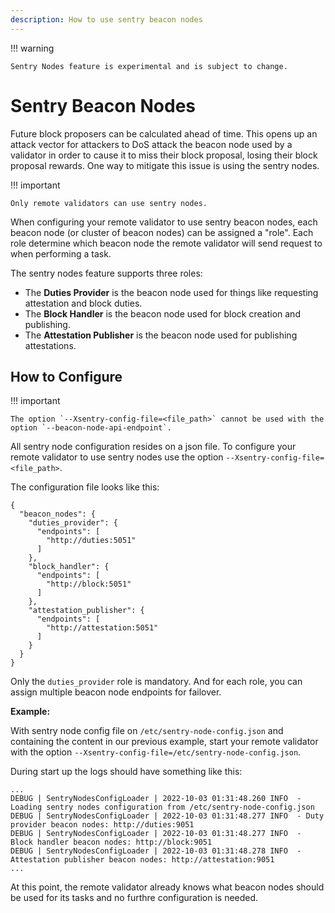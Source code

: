 ```yaml
---
description: How to use sentry beacon nodes
---
```


!!! warning

    Sentry Nodes feature is experimental and is subject to change.

# Sentry Beacon Nodes

Future block proposers can be calculated ahead of time. This opens up an attack vector for attackers to DoS attack the beacon node used by a validator in order to cause it to miss their block proposal, losing their block proposal rewards.
One way to mitigate this issue is using the sentry nodes.

!!! important

    Only remote validators can use sentry nodes.

When configuring your remote validator to use sentry beacon nodes, each beacon node (or cluster of beacon nodes) can be assigned a "role". Each role determine which beacon node the remote validator will send request to when performing a task.

The sentry nodes feature supports three roles:

- The **Duties Provider** is the beacon node used for things like requesting attestation and block duties.
- The **Block Handler** is the beacon node used for block creation and publishing.
- The **Attestation Publisher** is the beacon node used for publishing attestations.

## How to Configure

!!! important

    The option `--Xsentry-config-file=<file_path>` cannot be used with the option `--beacon-node-api-endpoint`.

All sentry node configuration resides on a json file. To configure your remote validator to use sentry nodes use the option `--Xsentry-config-file=<file_path>`.

The configuration file looks like this:

```
{
  "beacon_nodes": {
    "duties_provider": {
      "endpoints": [
        "http://duties:5051"
      ]
    },
    "block_handler": {
      "endpoints": [
        "http://block:5051"
      ]
    },
    "attestation_publisher": {
      "endpoints": [
        "http://attestation:5051"
      ]
    }
  }
}
```

Only the `duties_provider` role is mandatory. And for each role, you can assign multiple beacon node endpoints for failover.

**Example:**

With sentry node config file on `/etc/sentry-node-config.json` and containing the content in our previous example, start your remote validator with the option `--Xsentry-config-file=/etc/sentry-node-config.json`.

During start up the logs should have something like this:

```
...
DEBUG | SentryNodesConfigLoader | 2022-10-03 01:31:48.260 INFO  - Loading sentry nodes configuration from /etc/sentry-node-config.json
DEBUG | SentryNodesConfigLoader | 2022-10-03 01:31:48.277 INFO  - Duty provider beacon nodes: http://duties:9051
DEBUG | SentryNodesConfigLoader | 2022-10-03 01:31:48.277 INFO  - Block handler beacon nodes: http://block:9051
DEBUG | SentryNodesConfigLoader | 2022-10-03 01:31:48.278 INFO  - Attestation publisher beacon nodes: http://attestation:9051
...
```

At this point, the remote validator already knows what beacon nodes should be used for its tasks and no furthre configuration is needed.
